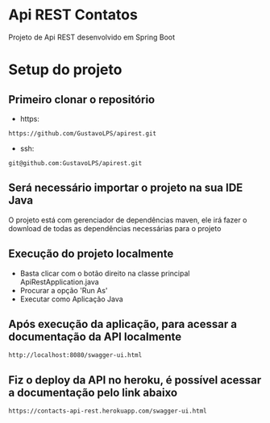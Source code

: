 # Api REST Contatos

Projeto de Api REST desenvolvido em Spring Boot

# Setup do projeto

## Primeiro clonar o repositório
- https:
```
https://github.com/GustavoLPS/apirest.git
```

- ssh:
```
git@github.com:GustavoLPS/apirest.git
```

## Será necessário importar o projeto na sua IDE Java
O projeto está com gerenciador de dependências maven, ele irá fazer o download de todas as dependências necessárias para o projeto

## Execução do projeto localmente
- Basta clicar com o botão direito na classe principal ApiRestApplication.java
- Procurar a opção 'Run As'
- Executar como Aplicação Java

## Após execução da aplicação, para acessar a documentação da API localmente
```
http://localhost:8080/swagger-ui.html
```

## Fiz o deploy da API no heroku, é possível acessar a documentação pelo link abaixo
```
https://contacts-api-rest.herokuapp.com/swagger-ui.html
```
